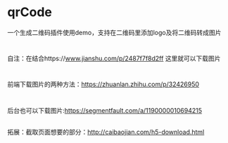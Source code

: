 # qrCode
一个生成二维码插件使用demo，支持在二维码里添加logo及将二维码转成图片
#
自注：在结合https://www.jianshu.com/p/2487f7f8d2ff
这里就可以下载图片
#
前端下载图片的两种方法：https://zhuanlan.zhihu.com/p/32426950
#
后台也可以下载图片:https://segmentfault.com/a/1190000010694215
##
拓展：截取页面想要的部分：http://caibaojian.com/h5-download.html
